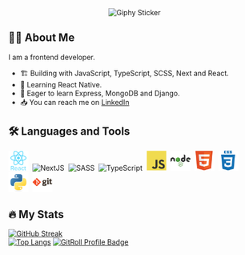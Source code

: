 <div align="center">
    <img alt="Giphy Sticker" src="https://media2.giphy.com/media/8BDQnNDcocWSnHZLPB/giphy.gif?cid=6c09b952m5nxebw960s0i3somlbepsfystlme2hd20wjgr2q&ep=v1_internal_gif_by_id&rid=giphy.gif&ct=s" height="250" />
</div>

## 👨‍💻 About Me
I am a frontend developer.
- 🏗 Building with JavaScript, TypeScript, SCSS, Next and React.
- 📖 Learning React Native.
- 🔰 Eager to learn Express, MongoDB and Django.
- 📥 You can reach me on <a href="https://www.linkedin.com/in/climaxmba/">LinkedIn</a>

## 🛠 Languages and Tools
<div>
  <img src="https://raw.githubusercontent.com/devicons/devicon/master/icons/react/react-original-wordmark.svg" title="React" alt="React" width="40" height="40"/>&nbsp;
  <img src="https://cdn.jsdelivr.net/gh/devicons/devicon@latest/icons/nextjs/nextjs-original.svg" title="NextJS" alt="NextJS" width="40" height="40" />&nbsp;
  <img src="https://cdn.jsdelivr.net/gh/devicons/devicon@latest/icons/sass/sass-original.svg" title="SASS" alt="SASS" width="40" height="40" />&nbsp;
  <img src="https://cdn.jsdelivr.net/gh/devicons/devicon@latest/icons/typescript/typescript-original.svg" title="TypeScript" alt="TypeScript" width="40" height="40" />&nbsp;
  <img src="https://raw.githubusercontent.com/devicons/devicon/master/icons/javascript/javascript-original.svg" title="JavaScript" alt="JavaScript" width="40" height="40"/>&nbsp;
  <img src="https://raw.githubusercontent.com/devicons/devicon/master/icons/nodejs/nodejs-original-wordmark.svg" title="NodeJS" alt="NodeJS" width="40" height="40"/>&nbsp;
  <img src="https://raw.githubusercontent.com/devicons/devicon/master/icons/html5/html5-original.svg" title="HTML5" alt="HTML" width="40" height="40"/>&nbsp;
  <img src="https://raw.githubusercontent.com/devicons/devicon/master/icons/css3/css3-plain-wordmark.svg"  title="CSS3" alt="CSS" width="40" height="40"/>&nbsp;
  <img src="https://raw.githubusercontent.com/devicons/devicon/master/icons/python/python-original.svg" alt="python" width="40" height="40"/>&nbsp;
  <img src="https://raw.githubusercontent.com/devicons/devicon/master/icons/git/git-original-wordmark.svg" title="Git" **alt="Git" width="40" height="40"/>
</div>

## 🔥 My Stats
[![GitHub Streak](https://github-readme-streak-stats.herokuapp.com?user=climaxmba&theme=dark)](https://git.io/streak-stats)<br />
[![Top Langs](https://github-readme-stats.vercel.app/api/top-langs/?&card_width=350&username=climaxmba&layout=compact&theme=vision-friendly-dark)](https://github.com/anuraghazra/github-readme-stats)
<a href="https://gitroll.io/profile/u9zwzqOwtQ5hdOhoMSBtJH4NVlFp1" target="_blank"><img src="https://gitroll.io/api/badges/profiles/v1/u9zwzqOwtQ5hdOhoMSBtJH4NVlFp1" alt="GitRoll Profile Badge"/></a>